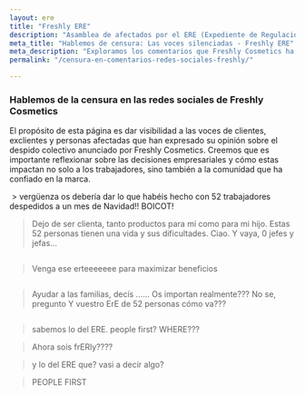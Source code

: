 ```yaml
---
layout: ere
title: "Freshly ERE"
description: "Asamblea de afectados por el ERE (Expediente de Regulación de Empleo)"
meta_title: "Hablemos de censura: Las voces silenciadas - Freshly ERE"
meta_description: "Exploramos los comentarios que Freshly Cosmetics ha eliminado en sus redes sociales tras el anuncio de un ERE que afecta al 35% de su plantilla de oficina."
permalink: "/censura-en-comentarios-redes-sociales-freshly/"

---
```


### Hablemos de la censura en las redes sociales de Freshly Cosmetics

El propósito de esta página es dar visibilidad a las voces de clientes, exclientes y personas afectadas que han expresado su opinión sobre el despido colectivo anunciado por Freshly Cosmetics. Creemos que es importante reflexionar sobre las decisiones empresariales y cómo estas impactan no solo a los trabajadores, sino también a la comunidad que ha confiado en la marca.

<img src="/assets/img/comments/alba-rames.png" alt="">
> vergüenza os debería dar lo que habéis hecho con 52 trabajadores despedidos a un mes de Navidad!! BOICOT!

<img src="/assets/img/comments/ali_roro.png" alt="">

> Dejo de ser clienta, tanto productos para mí como para mi hijo. Estas 52 personas tienen una vida y sus dificultades. Ciao. Y vaya, 0 jefes y jefas...

<img src="/assets/img/comments/batgirl.png" alt="">

 > Venga ese erteeeeeee para maximizar beneficios

<img src="/assets/img/comments/cristigola.png" alt="">

> Ayudar a las familias, decís ...... Os importan realmente??? No se, pregunto
> Y vuestro ErE de 52 personas cómo va???

<img src="/assets/img/comments/diana.png" alt="">

> sabemos lo del ERE. people first? WHERE???

> Ahora sois frERly????

> y lo del ERE que? vasi a decir algo?

> PEOPLE FIRST

<img src="/assets/img/comments/entoncesquienes.jpg" alt="">

<img src="/assets/img/comments/everithing.png" alt="">

<img src="/assets/img/comments/gopro.png" alt="">

<img src="/assets/img/comments/karsiopea.png" alt="">

<img src="/assets/img/comments/lunadona.png" alt="">

<img src="/assets/img/comments/martinacaramala.png" alt="">

<img src="/assets/img/comments/nami-2.png" alt="">

<img src="/assets/img/comments/nami.png" alt="">

<img src="/assets/img/comments/pilarvaor.png" alt="">

<img src="/assets/img/comments/rina.png" alt="">

<img src="/assets/img/comments/shelenitaj.png" alt="">

<img src="/assets/img/comments/tatsuki.png" alt="">

